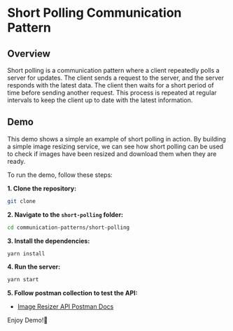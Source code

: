 # Short Polling Communication Pattern

## Overview

Short polling is a communication pattern where a client repeatedly polls a server for updates. The client sends a request to the server, and the server responds with the latest data. The client then waits for a short period of time before sending another request. This process is repeated at regular intervals to keep the client up to date with the latest information.

## Demo

This demo shows a simple an example of short polling in action. By building a simple image resizing service, we can see how short polling can be used to check if images have been resized and download them when they are ready.

To run the demo, follow these steps:

**1. Clone the repository:**

```bash
git clone
```

**2. Navigate to the `short-polling` folder:**

```bash
cd communication-patterns/short-polling
```

**3. Install the dependencies:**

```bash
yarn install
```

**4. Run the server:**

```bash
yarn start
```

**5. Follow postman collection to test the API:**

- [Image Resizer API Postman Docs](https://documenter.getpostman.com/view/27682136/2sA3BuUoJm)

Enjoy Demo!🎉
